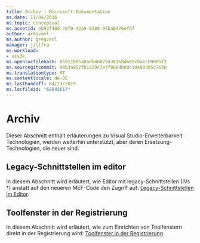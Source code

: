 ```yaml
---
title: Archiv | Microsoft-Dokumentation
ms.date: 11/04/2016
ms.topic: conceptual
ms.assetid: eb92f40d-c0f0-42a9-8388-97ba0476efdf
author: gregvanl
ms.author: gregvanl
manager: jillfra
ms.workload:
- vssdk
ms.openlocfilehash: 05911005a0ad64687b4381684609c0aecb9005f2
ms.sourcegitcommit: 94b3a052fb1229c7e7f8804b09c1d403385c7630
ms.translationtype: MT
ms.contentlocale: de-DE
ms.lasthandoff: 04/23/2019
ms.locfileid: "62843617"
---
```

# <a name="archive"></a>Archiv
Dieser Abschnitt enthält erläuterungen zu Visual Studio-Erweiterbarkeit Technologien, werden weiterhin unterstützt, aber deren Ersetzung-Technologien, die neuer sind.

## <a name="legacy-interfaces-in-the-editor"></a>Legacy-Schnittstellen im editor
 In diesem Abschnitt wird erläutert, wie Editor mit legacy-Schnittstellen (IVs *) anstatt auf den neueren MEF-Code den Zugriff auf: [Legacy-Schnittstellen im Editor](../extensibility/legacy-interfaces-in-the-editor.md).

## <a name="tool-windows-in-the-registry"></a>Toolfenster in der Registrierung
 In diesem Abschnitt wird erläutert, wie zum Einrichten von Toolfenstern direkt in der Registrierung wird: [Toolfenster in der Registrierung](../extensibility/tool-windows-in-the-registry.md).